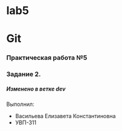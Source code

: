 # lab5
# Git
### Практическая работа №5
### Задание 2.
##### Изменено в ветке dev
Выполнил:
* Васильева Елизавета Константиновна
* УВП-311

